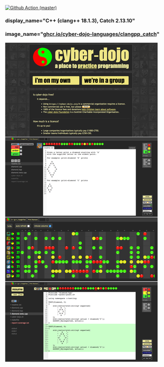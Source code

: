 [![Github Action (master)](https://github.com/cyber-dojo-start-points/clangplusplus-catch/actions/workflows/main.yml/badge.svg)](https://github.com/cyber-dojo-start-points/clangplusplus-catch/actions)

### display_name="C++ (clang++ 18.1.3), Catch 2.13.10"
### image_name="[ghcr.io/cyber-dojo-languages/clangpp_catch](https://ghcr.io/cyber-dojo-languages/clangpp_catch)"

![cyber-dojo.org home page](https://github.com/cyber-dojo/cyber-dojo/blob/master/shared/home_page_snapshot.png)
